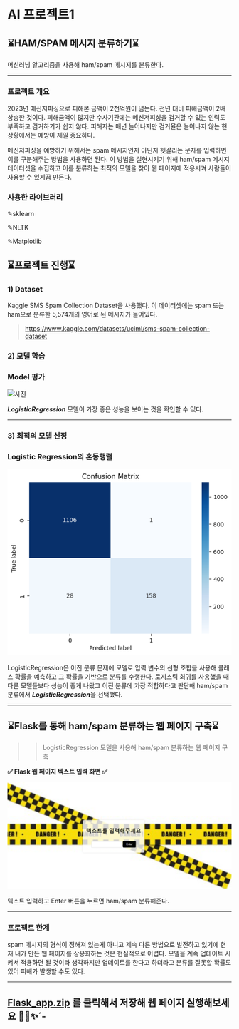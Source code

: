 # AI 프로젝트1
## ⌛HAM/SPAM 메시지 분류하기⌛

머신러닝 알고리즘을 사용해 ham/spam 메시지를 분류한다.

---
### 프로젝트 개요

2023년 메신저피싱으로 피해본 금액이 2천억원이 넘는다. 전년 대비 피해금액이 2배 상승한 것이다. 피해금액이 많지만 수사기관에는 메신저피싱을 검거할 수 있는 인력도 부족하고 검거하기가 쉽지 않다. 피해자는 매년 늘어나지만 검거율은 늘어나지 않는 현상황에서는 예방이 제일 중요하다.

메신저피싱을 예방하기 위해서는 spam 메시지인지 아닌지 헷갈리는 문자를 입력하면 이를 구분해주는 방법을 사용하면 된다. 이 방법을 실현시키기 위해 ham/spam 메시지 데이터셋을 수집하고 이를 분류하는 최적의 모델을 찾아 웹 페이지에 적용시켜 사람들이 사용할 수 있게끔 만든다.

### 사용한 라이브러리
   
   ✎sklearn 
   
   ✎NLTK
   
   ✎Matplotlib


## ⌛프로젝트 진행⌛

### 1) Dataset

Kaggle SMS Spam Collection Dataset을 사용했다. 이 데이터셋에는 spam 또는 ham으로 분류한 5,574개의 영어로 된 메시지가 들어있다.
> https://www.kaggle.com/datasets/uciml/sms-spam-collection-dataset

### 2) 모델 학습
   
### Model 평가
![사진](표.JPG)

***LogisticRegression*** 모델이 가장 좋은 성능을 보이는 것을 확인할 수 있다. 

---
### 3) 최적의 모델 선정

### Logistic Regression의 혼동행렬
![사진](logi.jpg.png)

LogisticRegression은 이진 분류 문제에 모델로 입력 변수의 선형 조합을 사용해 클래스 확률을 예측하고 그 확률을 기반으로 분류를 수행한다. 로지스틱 회귀를 사용했을 때 다른 모델들보다 성능이 좋게 나왔고 이진 분류에 가장 적합하다고 판단해 ham/spam 분류에서 ***LogisticRegression***을 선택했다. 

---

## ⌛Flask를 통해 ham/spam 분류하는 웹 페이지 구축⌛

>> LogisticRegression 모델을 사용해 ham/spam 분류하는 웹 페이지 구축

**✅ Flask 웹 페이지 텍스트 입력 화면 ✅**

![사진](text.jpg.png)

텍스트 입력하고 Enter 버튼을 누르면 ham/spam 분류해준다.

---

### 프로젝트 한계
   
spam 메시지의 형식이 정해져 있는게 아니고 계속 다른 방법으로 발전하고 있기에 현재 내가 만든 웹 페이지를 상용화하는 것은 현실적으로 어렵다. 모델을 계속 업데이트 시켜서 적용하면 될 것이라 생각하지만 업데이트를 한다고 하더라고 분류를 잘못할 확률도 있어 피해가 발생할 수도 있다.

---

## [Flask_app.zip](https://github.com/jjiisoo/1212/blob/main/Flask_app.zip) 를 클릭해서 저장해 웹 페이지 실행해보세요 👍🏻✨︎´-
